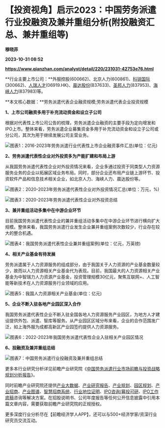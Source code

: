 # 【投资视角】启示2023：中国劳务派遣行业投融资及兼并重组分析(附投融资汇总、兼并重组等)
**穆晓菲**

**2023-10-31 08:52**

**https://www.qianzhan.com/analyst/detail/220/231031-42753e76.html**

**行业主要上市公司：**外服控股(600662)、北京人力(600861)、[科锐国际](https://stock.qianzhan.com/hs/zhengquan_300662.SZ.html)(300662)、[人瑞人才](https://stock.qianzhan.com/hk/zhengquan_06919.HK.html)(06919.HK)、[晨达股份](https://stock.qianzhan.com/neeq/zhengquan_837633.OC.html)(837633)、[圣邦人力](https://stock.qianzhan.com/neeq/zhengquan_837953.OC.html)(837953)、[海峡人力](https://stock.qianzhan.com/neeq/zhengquan_837983.OC.html)(837983)等。

**本文核心数据：**劳务派遣代表企业融资规模;劳务派遣代表企业投资规模

**1、上市公司融资多用于补充流动资金和设立子公司**

根据对代表性上市公司公告的梳理，劳务派遣企业融资的主要手段为定向增发和IPO上市。整体来看，劳务派遣企业募集资金多用于补充流动资金和设立子公司或分公司，其次为用于继续发展公司主营业务。

![图表1：2016-2023年劳务派遣行业代表性上市企业融资事件汇总(单位：亿元)](https://img3.qianzhan.com/news/202310/31/20231031-567bdcfa08119e9d.png)

**2、劳务派遣代表性企业对外投资多为产能扩建和布局上游**

从我国劳务派遣代表性企业对外投资情况来看，企业多通过投资于同类型人力资源服务业务的企业以拓展区域业务布局。同时，部分企业还布局产业链上游环节、投资软件产品和信息技术相关企业，如北京人力、海峡人力、晨达股份等。

![图表2：2020-2023年劳务派遣代表性企业对外投资情况汇总(单位：万元，%)](https://img3.qianzhan.com/news/202310/31/20231031-5a2df21d24b6c9a1.png)

![图表3：2020-2023年劳务派遣代表性企业对外投资总结](https://img3.qianzhan.com/news/202310/31/20231031-0d74b60a32c463d1.png)

**3、兼并重组活动多集中在中游企业环节**

目前我国劳务派遣代表性企业的兼并重组活动多集中在中游企业环节进行横向扩大规模。整体来看，我国劳务派遣行业发生企业兼并重组案例次数较少，行业存在较大的整合机遇。

![图表4：我国劳务派遣代表性企业兼并重组案例(单位：亿元，万英镑)](https://img3.qianzhan.com/news/202310/31/20231031-bc260e41408bc5ef.png)

**4、相关产业基金有待发展**

劳务派遣属于人力资源服务的组成部分，由于我国关于人力资源的产业基金数量较少，故而以人力资源相关产业基金代为表现。目前，我国最大的人力资源相关产业基金为中智瑞力人力资源产业基金，投资管理规模30亿元，聚焦互联网+、人工智能等新技术在人力资源服务行业领域的应用。

![图表5：我国人力资源相关产业基金(单位：亿元)](https://img3.qianzhan.com/news/202310/31/20231031-fe15f7039b7a6c71.png)

**5、企业不断入驻各地产业园区深入合作**

我国劳务派遣代表性企业不断入驻全国各地人力资源服务产业园区，为地方人才建设提供外包、派遣、智库等服务。从产业园区区域分布来看，企业的合作范围发广泛，如上海外服为成都高新区产业园签约提供人力资源服务。

![图表6：2022-2023年我国劳务派遣代表性企业入驻相关产业园区情况](https://img3.qianzhan.com/news/202310/31/20231031-2420efc4f80a7381.png)

**6、投融资及兼并重组总结**

![图表7：中国劳务派遣行业投融资及兼并重组总结](https://img3.qianzhan.com/news/202310/31/20231031-b2fd93476653a59f.png)

更多本行业研究分析详见前瞻产业研究院《[中国劳务派遣行业市场前瞻与投资战略规划分析报告](https://bg.qianzhan.com/report/detail/b45c1034a102497f.html)》。

同时前瞻产业研究院还提供[产业大数据](https://d.qianzhan.com/)、[产业研究报告](https://bg.qianzhan.com/report/hotlist/)、[产业规划](https://f.qianzhan.com/chanyeguihua2/)、[园区规划](https://f.qianzhan.com/yuanqu/)、[产业招商](https://f.qianzhan.com/chanyezhaoshang/)、[产业图谱](https://bg.qianzhan.com/report/lianglian/)、[智慧招商系统](https://z.qianzhan.com/)、[行业地位证明](https://bg.qianzhan.com/report/qyppcs)、[IPO咨询/募投可研](https://ipo.qianzhan.com/mutou/)、[IPO工作底稿](https://ipo.qianzhan.com/digao/)咨询等解决方案。在招股说明书、公司年度报告等任何公开信息披露中引用本篇文章内容，需要获取前瞻产业研究院的正规授权。

更多深度行业分析尽在【前瞻经济学人APP】，还可以与500+经济学家/资深行业研究员交流互动。